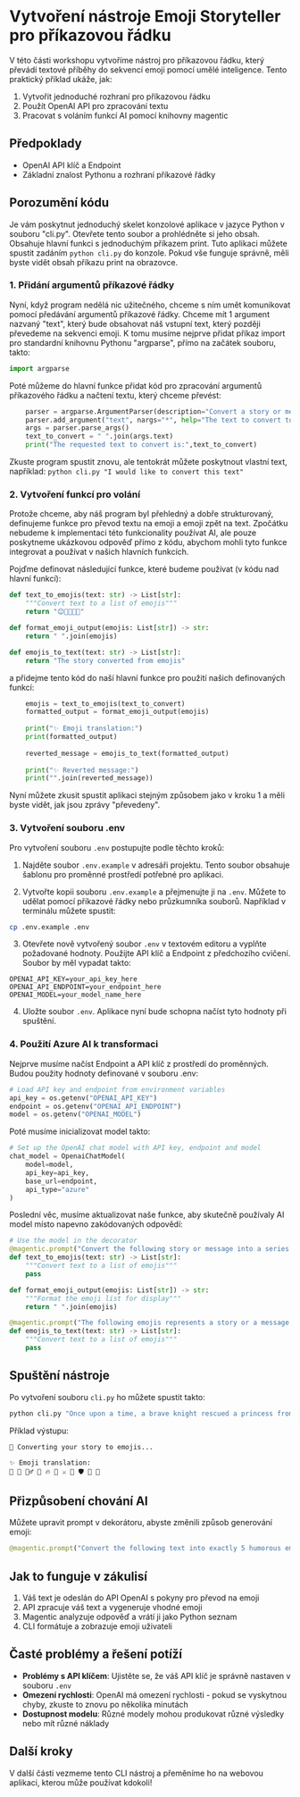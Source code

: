 # Vytvoření nástroje Emoji Storyteller pro příkazovou řádku

V této části workshopu vytvoříme nástroj pro příkazovou řádku, který převádí textové příběhy do sekvencí emoji pomocí umělé inteligence. Tento praktický příklad ukáže, jak:

1. Vytvořit jednoduché rozhraní pro příkazovou řádku
2. Použít OpenAI API pro zpracování textu
3. Pracovat s voláním funkcí AI pomocí knihovny magentic

## Předpoklady

- OpenAI API klíč a Endpoint
- Základní znalost Pythonu a rozhraní příkazové řádky

## Porozumění kódu

Je vám poskytnut jednoduchý skelet konzolové aplikace v jazyce Python v souboru "cli.py". Otevřete tento soubor a prohlédněte si jeho obsah.
Obsahuje hlavní funkci s jednoduchým příkazem print.
Tuto aplikaci můžete spustit zadáním `python cli.py` do konzole.
Pokud vše funguje správně, měli byste vidět obsah příkazu print na obrazovce.

### 1. Přidání argumentů příkazové řádky

Nyní, když program nedělá nic užitečného, chceme s ním umět komunikovat pomocí předávání argumentů příkazové řádky.
Chceme mít 1 argument nazvaný "text", který bude obsahovat náš vstupní text, který později převedeme na sekvenci emoji.
K tomu musíme nejprve přidat příkaz import pro standardní knihovnu Pythonu "argparse", přímo na začátek souboru, takto:
```python
import argparse
```

Poté můžeme do hlavní funkce přidat kód pro zpracování argumentů příkazového řádku a načtení textu, který chceme převést:
```python
    parser = argparse.ArgumentParser(description="Convert a story or message to emojis")
    parser.add_argument("text", nargs="*", help="The text to convert to emojis")
    args = parser.parse_args()
    text_to_convert = " ".join(args.text)
    print("The requested text to convert is:",text_to_convert)
```

Zkuste program spustit znovu, ale tentokrát můžete poskytnout vlastní text, například:
`python cli.py "I would like to convert this text"`

### 2. Vytvoření funkcí pro volání
Protože chceme, aby náš program byl přehledný a dobře strukturovaný,
definujeme funkce pro převod textu na emoji a emoji zpět na text.
Zpočátku nebudeme k implementaci této funkcionality používat AI, ale pouze
poskytneme ukázkovou odpověď přímo z kódu, abychom mohli tyto
funkce integrovat a používat v našich hlavních funkcích.

Pojďme definovat následující funkce, které budeme používat (v kódu nad hlavní funkcí):

```python
def text_to_emojis(text: str) -> List[str]:
    """Convert text to a list of emojis"""
    return "😊🚀🎉🧠🐺"

def format_emoji_output(emojis: List[str]) -> str:
    return " ".join(emojis)

def emojis_to_text(text: str) -> List[str]:
    return "The story converted from emojis"
```

a přidejme tento kód do naší hlavní funkce pro použití našich definovaných funkcí:
```python
    emojis = text_to_emojis(text_to_convert)
    formatted_output = format_emoji_output(emojis)
    
    print("✨ Emoji translation:")
    print(formatted_output)
    
    reverted_message = emojis_to_text(formatted_output)
    
    print("✨ Reverted message:")
    print("".join(reverted_message))
```

Nyní můžete zkusit spustit aplikaci stejným způsobem jako v kroku 1 a měli byste vidět, jak jsou zprávy "převedeny".

### 3. Vytvoření souboru .env
Pro vytvoření souboru `.env` postupujte podle těchto kroků:

1. Najděte soubor `.env.example` v adresáři projektu. Tento soubor obsahuje šablonu pro proměnné prostředí potřebné pro aplikaci.

2. Vytvořte kopii souboru `.env.example` a přejmenujte ji na `.env`. Můžete to udělat pomocí příkazové řádky nebo průzkumníka souborů. Například v terminálu můžete spustit:
```bash
cp .env.example .env
```

3. Otevřete nově vytvořený soubor `.env` v textovém editoru a vyplňte požadované hodnoty. Použijte API klíč a Endpoint z předchozího cvičení. Soubor by měl vypadat takto:
```
OPENAI_API_KEY=your_api_key_here
OPENAI_API_ENDPOINT=your_endpoint_here
OPENAI_MODEL=your_model_name_here
```

4. Uložte soubor `.env`. Aplikace nyní bude schopna načíst tyto hodnoty při spuštění.

### 4. Použití Azure AI k transformaci

Nejprve musíme načíst Endpoint a API klíč z prostředí do proměnných.
Budou použity hodnoty definované v souboru .env:
```python
# Load API key and endpoint from environment variables
api_key = os.getenv("OPENAI_API_KEY")
endpoint = os.getenv("OPENAI_API_ENDPOINT")
model = os.getenv("OPENAI_MODEL")
```

Poté musíme inicializovat model takto:
```python
# Set up the OpenAI chat model with API key, endpoint and model
chat_model = OpenaiChatModel(
    model=model,
    api_key=api_key,
    base_url=endpoint,
    api_type="azure"
)
```

Poslední věc, musíme aktualizovat naše funkce, aby skutečně používaly AI model místo napevno zakódovaných odpovědí:
```python
# Use the model in the decorator
@magentic.prompt("Convert the following story or message into a series of emojis:\n{text}", model=chat_model)
def text_to_emojis(text: str) -> List[str]:
    """Convert text to a list of emojis"""
    pass

def format_emoji_output(emojis: List[str]) -> str:
    """Format the emoji list for display"""
    return " ".join(emojis)

@magentic.prompt("The following emojis represents a story or a message :\n{text}, find out what the story is and write it down", model=chat_model)
def emojis_to_text(text: str) -> List[str]:
    """Convert text to a list of emojis"""
    pass
```

## Spuštění nástroje

Po vytvoření souboru `cli.py` ho můžete spustit takto:

```bash
python cli.py "Once upon a time, a brave knight rescued a princess from a dragon"
```

Příklad výstupu:
```
🔄 Converting your story to emojis...

✨ Emoji translation:
👑 🏰 🧙‍♂️ 🐉 🔥 🤴 ⚔️ 👸 🛡️ 🐎 🌈
```

## Přizpůsobení chování AI

Můžete upravit prompt v dekorátoru, abyste změnili způsob generování emoji:

```python
@magentic.prompt("Convert the following text into exactly 5 humorous emojis:\n{text}")
```

## Jak to funguje v zákulisí

1. Váš text je odeslán do API OpenAI s pokyny pro převod na emoji
2. API zpracuje váš text a vygeneruje vhodné emoji
3. Magentic analyzuje odpověď a vrátí ji jako Python seznam
4. CLI formátuje a zobrazuje emoji uživateli

## Časté problémy a řešení potíží

- **Problémy s API klíčem**: Ujistěte se, že váš API klíč je správně nastaven v souboru `.env`
- **Omezení rychlosti**: OpenAI má omezení rychlosti - pokud se vyskytnou chyby, zkuste to znovu po několika minutách
- **Dostupnost modelu**: Různé modely mohou produkovat různé výsledky nebo mít různé náklady

## Další kroky

V další části vezmeme tento CLI nástroj a přeměníme ho na webovou aplikaci, kterou může používat kdokoli!
